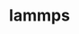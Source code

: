 ---
title: "lammps"
layout: cache
categories: [package, v0.18.1]
meta: {"versions": ["20220107"], "compilers": ["gcc@=7.3.1", "gcc@=7.5.0"], "oss": ["amzn2", "ubuntu18.04"], "platforms": ["linux"], "targets": ["aarch64", "graviton2", "x86_64", "x86_64_v3", "x86_64_v4"], "stacks": ["aws-ahug", "aws-ahug-aarch64", "aws-isc", "aws-isc-aarch64", "e4s", "root"], "num_specs": 9, "num_specs_by_stack": {"root": 9, "aws-isc": 2, "aws-isc-aarch64": 2, "aws-ahug": 2, "aws-ahug-aarch64": 2, "e4s": 1}}
spec_details: [{"hash": "nt5llzy5jtxl4nsxbq64ed7jphmsi3gu", "compiler": "gcc@=7.3.1", "versions": ["20220107"], "os": "amzn2", "platform": "linux", "target": "x86_64_v3", "variants": ["~asphere", "~body", "build_type=RelWithDebInfo", "~class2", "~colloid", "~compress", "~coreshell", "~cuda", "~cuda_mps", "~dipole", "~exceptions", "+ffmpeg", "~granular", "~ipo", "+jpeg", "+kim", "~kokkos", "~kspace", "~latte", "+lib", "~manybody", "~mc", "~meam", "~misc", "~mliap", "~molecule", "+mpi", "~mpiio", "~opencl", "+openmp", "~opt", "~peri", "+png", "~poems", "~python", "~qeq", "~replica", "~rigid", "~shock", "~snap", "~spin", "~srd", "~user-adios", "~user-atc", "~user-awpmd", "~user-bocs", "~user-cgsdk", "~user-colvars", "~user-diffraction", "~user-dpd", "~user-drude", "~user-eff", "~user-fep", "~user-h5md", "~user-lb", "~user-manifold", "~user-meamc", "~user-mesodpd", "~user-mesont", "~user-mgpt", "~user-misc", "~user-mofff", "~user-netcdf", "~user-omp", "~user-phonon", "~user-plumed", "~user-ptm", "~user-qtb", "~user-reaction", "~user-reaxc", "~user-sdpd", "~user-smd", "~user-smtbq", "~user-sph", "~user-tally", "~user-uef", "~user-yaff", "~voronoi"], "stacks": ["root", "aws-isc"], "size": "-", "tarball": "https://binaries.spack.io/releases/v0.18.1/build_cache/linux-amzn2-x86_64_v3/gcc-7.3.1/lammps-20220107/linux-amzn2-x86_64_v3-gcc-7.3.1-lammps-20220107-nt5llzy5jtxl4nsxbq64ed7jphmsi3gu.spack"}, {"hash": "dyfi5mwcllfaxr4miza34rl6cqaskg2o", "compiler": "gcc@=7.3.1", "versions": ["20220107"], "os": "amzn2", "platform": "linux", "target": "aarch64", "variants": ["~asphere", "~body", "build_type=RelWithDebInfo", "~class2", "~colloid", "~compress", "~coreshell", "~cuda", "~cuda_mps", "~dipole", "~exceptions", "+ffmpeg", "~granular", "~ipo", "+jpeg", "+kim", "~kokkos", "~kspace", "~latte", "+lib", "~manybody", "~mc", "~meam", "~misc", "~mliap", "~molecule", "+mpi", "~mpiio", "~opencl", "+openmp", "~opt", "~peri", "+png", "~poems", "~python", "~qeq", "~replica", "~rigid", "~shock", "~snap", "~spin", "~srd", "~user-adios", "~user-atc", "~user-awpmd", "~user-bocs", "~user-cgsdk", "~user-colvars", "~user-diffraction", "~user-dpd", "~user-drude", "~user-eff", "~user-fep", "~user-h5md", "~user-lb", "~user-manifold", "~user-meamc", "~user-mesodpd", "~user-mesont", "~user-mgpt", "~user-misc", "~user-mofff", "~user-netcdf", "~user-omp", "~user-phonon", "~user-plumed", "~user-ptm", "~user-qtb", "~user-reaction", "~user-reaxc", "~user-sdpd", "~user-smd", "~user-smtbq", "~user-sph", "~user-tally", "~user-uef", "~user-yaff", "~voronoi"], "stacks": ["root", "aws-isc-aarch64"], "size": "-", "tarball": "https://binaries.spack.io/releases/v0.18.1/build_cache/linux-amzn2-aarch64/gcc-7.3.1/lammps-20220107/linux-amzn2-aarch64-gcc-7.3.1-lammps-20220107-dyfi5mwcllfaxr4miza34rl6cqaskg2o.spack"}, {"hash": "mr4otkj55fr4lbbwiauruuyynxsttpqs", "compiler": "gcc@=7.3.1", "versions": ["20220107"], "os": "amzn2", "platform": "linux", "target": "x86_64_v4", "variants": ["~asphere", "~body", "build_type=RelWithDebInfo", "~class2", "~colloid", "~compress", "~coreshell", "~cuda", "~cuda_mps", "~dipole", "~exceptions", "+ffmpeg", "~granular", "~ipo", "+jpeg", "+kim", "~kokkos", "~kspace", "~latte", "+lib", "~manybody", "~mc", "~meam", "~misc", "~mliap", "~molecule", "+mpi", "~mpiio", "~opencl", "+openmp", "~opt", "~peri", "+png", "~poems", "~python", "~qeq", "~replica", "~rigid", "~shock", "~snap", "~spin", "~srd", "~user-adios", "~user-atc", "~user-awpmd", "~user-bocs", "~user-cgsdk", "~user-colvars", "~user-diffraction", "~user-dpd", "~user-drude", "~user-eff", "~user-fep", "~user-h5md", "~user-lb", "~user-manifold", "~user-meamc", "~user-mesodpd", "~user-mesont", "~user-mgpt", "~user-misc", "~user-mofff", "~user-netcdf", "~user-omp", "~user-phonon", "~user-plumed", "~user-ptm", "~user-qtb", "~user-reaction", "~user-reaxc", "~user-sdpd", "~user-smd", "~user-smtbq", "~user-sph", "~user-tally", "~user-uef", "~user-yaff", "~voronoi"], "stacks": ["aws-ahug", "root"], "size": "-", "tarball": "https://binaries.spack.io/releases/v0.18.1/build_cache/linux-amzn2-x86_64_v4/gcc-7.3.1/lammps-20220107/linux-amzn2-x86_64_v4-gcc-7.3.1-lammps-20220107-mr4otkj55fr4lbbwiauruuyynxsttpqs.spack"}, {"hash": "pe2vbawouwbv7wzgpfhetrhl7ka5tbkg", "compiler": "gcc@=7.3.1", "versions": ["20220107"], "os": "amzn2", "platform": "linux", "target": "aarch64", "variants": ["~asphere", "~body", "build_type=RelWithDebInfo", "~class2", "~colloid", "~compress", "~coreshell", "~cuda", "~cuda_mps", "~dipole", "~exceptions", "+ffmpeg", "~granular", "~ipo", "+jpeg", "+kim", "~kokkos", "~kspace", "~latte", "+lib", "~manybody", "~mc", "~meam", "~misc", "~mliap", "~molecule", "+mpi", "~mpiio", "~opencl", "+openmp", "~opt", "~peri", "+png", "~poems", "~python", "~qeq", "~replica", "~rigid", "~shock", "~snap", "~spin", "~srd", "~user-adios", "~user-atc", "~user-awpmd", "~user-bocs", "~user-cgsdk", "~user-colvars", "~user-diffraction", "~user-dpd", "~user-drude", "~user-eff", "~user-fep", "~user-h5md", "~user-lb", "~user-manifold", "~user-meamc", "~user-mesodpd", "~user-mesont", "~user-mgpt", "~user-misc", "~user-mofff", "~user-netcdf", "~user-omp", "~user-phonon", "~user-plumed", "~user-ptm", "~user-qtb", "~user-reaction", "~user-reaxc", "~user-sdpd", "~user-smd", "~user-smtbq", "~user-sph", "~user-tally", "~user-uef", "~user-yaff", "~voronoi"], "stacks": ["root", "aws-ahug-aarch64"], "size": "-", "tarball": "https://binaries.spack.io/releases/v0.18.1/build_cache/linux-amzn2-aarch64/gcc-7.3.1/lammps-20220107/linux-amzn2-aarch64-gcc-7.3.1-lammps-20220107-pe2vbawouwbv7wzgpfhetrhl7ka5tbkg.spack"}, {"hash": "lyl4mhpath55uj3kdcbw74aozjtrfa5g", "compiler": "gcc@=7.3.1", "versions": ["20220107"], "os": "amzn2", "platform": "linux", "target": "x86_64_v3", "variants": ["~asphere", "~body", "build_type=RelWithDebInfo", "~class2", "~colloid", "~compress", "~coreshell", "~cuda", "~cuda_mps", "~dipole", "~exceptions", "+ffmpeg", "~granular", "~ipo", "+jpeg", "+kim", "~kokkos", "~kspace", "~latte", "+lib", "~manybody", "~mc", "~meam", "~misc", "~mliap", "~molecule", "+mpi", "~mpiio", "~opencl", "+openmp", "~opt", "~peri", "+png", "~poems", "~python", "~qeq", "~replica", "~rigid", "~shock", "~snap", "~spin", "~srd", "~user-adios", "~user-atc", "~user-awpmd", "~user-bocs", "~user-cgsdk", "~user-colvars", "~user-diffraction", "~user-dpd", "~user-drude", "~user-eff", "~user-fep", "~user-h5md", "~user-lb", "~user-manifold", "~user-meamc", "~user-mesodpd", "~user-mesont", "~user-mgpt", "~user-misc", "~user-mofff", "~user-netcdf", "~user-omp", "~user-phonon", "~user-plumed", "~user-ptm", "~user-qtb", "~user-reaction", "~user-reaxc", "~user-sdpd", "~user-smd", "~user-smtbq", "~user-sph", "~user-tally", "~user-uef", "~user-yaff", "~voronoi"], "stacks": ["aws-ahug", "root"], "size": "-", "tarball": "https://binaries.spack.io/releases/v0.18.1/build_cache/linux-amzn2-x86_64_v3/gcc-7.3.1/lammps-20220107/linux-amzn2-x86_64_v3-gcc-7.3.1-lammps-20220107-lyl4mhpath55uj3kdcbw74aozjtrfa5g.spack"}, {"hash": "svre5wj2oyruzwcx7vx2fcncn7y2s5kg", "compiler": "gcc@=7.5.0", "versions": ["20220107"], "os": "ubuntu18.04", "platform": "linux", "target": "x86_64", "variants": ["~asphere", "~body", "build_type=RelWithDebInfo", "~class2", "~colloid", "~compress", "~coreshell", "~cuda", "~cuda_mps", "~dipole", "~exceptions", "+ffmpeg", "~granular", "~ipo", "+jpeg", "+kim", "~kokkos", "~kspace", "~latte", "+lib", "~manybody", "~mc", "~meam", "~misc", "~mliap", "~molecule", "+mpi", "~mpiio", "~opencl", "+openmp", "~opt", "~peri", "+png", "~poems", "~python", "~qeq", "~replica", "~rigid", "~shock", "~snap", "~spin", "~srd", "~user-adios", "~user-atc", "~user-awpmd", "~user-bocs", "~user-cgsdk", "~user-colvars", "~user-diffraction", "~user-dpd", "~user-drude", "~user-eff", "~user-fep", "~user-h5md", "~user-lb", "~user-manifold", "~user-meamc", "~user-mesodpd", "~user-mesont", "~user-mgpt", "~user-misc", "~user-mofff", "~user-netcdf", "~user-omp", "~user-phonon", "~user-plumed", "~user-ptm", "~user-qtb", "~user-reaction", "~user-reaxc", "~user-sdpd", "~user-smd", "~user-smtbq", "~user-sph", "~user-tally", "~user-uef", "~user-yaff", "~voronoi"], "stacks": ["e4s", "root"], "size": "-", "tarball": "https://binaries.spack.io/releases/v0.18.1/build_cache/linux-ubuntu18.04-x86_64/gcc-7.5.0/lammps-20220107/linux-ubuntu18.04-x86_64-gcc-7.5.0-lammps-20220107-svre5wj2oyruzwcx7vx2fcncn7y2s5kg.spack"}, {"hash": "liflcudffftfqa5zxojc42dwtb34k2zu", "compiler": "gcc@=7.3.1", "versions": ["20220107"], "os": "amzn2", "platform": "linux", "target": "graviton2", "variants": ["~asphere", "~body", "build_type=RelWithDebInfo", "~class2", "~colloid", "~compress", "~coreshell", "~cuda", "~cuda_mps", "~dipole", "~exceptions", "+ffmpeg", "~granular", "~ipo", "+jpeg", "+kim", "~kokkos", "~kspace", "~latte", "+lib", "~manybody", "~mc", "~meam", "~misc", "~mliap", "~molecule", "+mpi", "~mpiio", "~opencl", "+openmp", "~opt", "~peri", "+png", "~poems", "~python", "~qeq", "~replica", "~rigid", "~shock", "~snap", "~spin", "~srd", "~user-adios", "~user-atc", "~user-awpmd", "~user-bocs", "~user-cgsdk", "~user-colvars", "~user-diffraction", "~user-dpd", "~user-drude", "~user-eff", "~user-fep", "~user-h5md", "~user-lb", "~user-manifold", "~user-meamc", "~user-mesodpd", "~user-mesont", "~user-mgpt", "~user-misc", "~user-mofff", "~user-netcdf", "~user-omp", "~user-phonon", "~user-plumed", "~user-ptm", "~user-qtb", "~user-reaction", "~user-reaxc", "~user-sdpd", "~user-smd", "~user-smtbq", "~user-sph", "~user-tally", "~user-uef", "~user-yaff", "~voronoi"], "stacks": ["root", "aws-ahug-aarch64"], "size": "-", "tarball": "https://binaries.spack.io/releases/v0.18.1/build_cache/linux-amzn2-graviton2/gcc-7.3.1/lammps-20220107/linux-amzn2-graviton2-gcc-7.3.1-lammps-20220107-liflcudffftfqa5zxojc42dwtb34k2zu.spack"}, {"hash": "x7bzguci4ijqq2yoeban7a3v7pirr4e5", "compiler": "gcc@=7.3.1", "versions": ["20220107"], "os": "amzn2", "platform": "linux", "target": "graviton2", "variants": ["~asphere", "~body", "build_type=RelWithDebInfo", "~class2", "~colloid", "~compress", "~coreshell", "~cuda", "~cuda_mps", "~dipole", "~exceptions", "+ffmpeg", "~granular", "~ipo", "+jpeg", "+kim", "~kokkos", "~kspace", "~latte", "+lib", "~manybody", "~mc", "~meam", "~misc", "~mliap", "~molecule", "+mpi", "~mpiio", "~opencl", "+openmp", "~opt", "~peri", "+png", "~poems", "~python", "~qeq", "~replica", "~rigid", "~shock", "~snap", "~spin", "~srd", "~user-adios", "~user-atc", "~user-awpmd", "~user-bocs", "~user-cgsdk", "~user-colvars", "~user-diffraction", "~user-dpd", "~user-drude", "~user-eff", "~user-fep", "~user-h5md", "~user-lb", "~user-manifold", "~user-meamc", "~user-mesodpd", "~user-mesont", "~user-mgpt", "~user-misc", "~user-mofff", "~user-netcdf", "~user-omp", "~user-phonon", "~user-plumed", "~user-ptm", "~user-qtb", "~user-reaction", "~user-reaxc", "~user-sdpd", "~user-smd", "~user-smtbq", "~user-sph", "~user-tally", "~user-uef", "~user-yaff", "~voronoi"], "stacks": ["root", "aws-isc-aarch64"], "size": "-", "tarball": "https://binaries.spack.io/releases/v0.18.1/build_cache/linux-amzn2-graviton2/gcc-7.3.1/lammps-20220107/linux-amzn2-graviton2-gcc-7.3.1-lammps-20220107-x7bzguci4ijqq2yoeban7a3v7pirr4e5.spack"}, {"hash": "an6yvc5ofc34p765jnokc3p3rpbw57ue", "compiler": "gcc@=7.3.1", "versions": ["20220107"], "os": "amzn2", "platform": "linux", "target": "x86_64_v4", "variants": ["~asphere", "~body", "build_type=RelWithDebInfo", "~class2", "~colloid", "~compress", "~coreshell", "~cuda", "~cuda_mps", "~dipole", "~exceptions", "+ffmpeg", "~granular", "~ipo", "+jpeg", "+kim", "~kokkos", "~kspace", "~latte", "+lib", "~manybody", "~mc", "~meam", "~misc", "~mliap", "~molecule", "+mpi", "~mpiio", "~opencl", "+openmp", "~opt", "~peri", "+png", "~poems", "~python", "~qeq", "~replica", "~rigid", "~shock", "~snap", "~spin", "~srd", "~user-adios", "~user-atc", "~user-awpmd", "~user-bocs", "~user-cgsdk", "~user-colvars", "~user-diffraction", "~user-dpd", "~user-drude", "~user-eff", "~user-fep", "~user-h5md", "~user-lb", "~user-manifold", "~user-meamc", "~user-mesodpd", "~user-mesont", "~user-mgpt", "~user-misc", "~user-mofff", "~user-netcdf", "~user-omp", "~user-phonon", "~user-plumed", "~user-ptm", "~user-qtb", "~user-reaction", "~user-reaxc", "~user-sdpd", "~user-smd", "~user-smtbq", "~user-sph", "~user-tally", "~user-uef", "~user-yaff", "~voronoi"], "stacks": ["root", "aws-isc"], "size": "-", "tarball": "https://binaries.spack.io/releases/v0.18.1/build_cache/linux-amzn2-x86_64_v4/gcc-7.3.1/lammps-20220107/linux-amzn2-x86_64_v4-gcc-7.3.1-lammps-20220107-an6yvc5ofc34p765jnokc3p3rpbw57ue.spack"}]
---